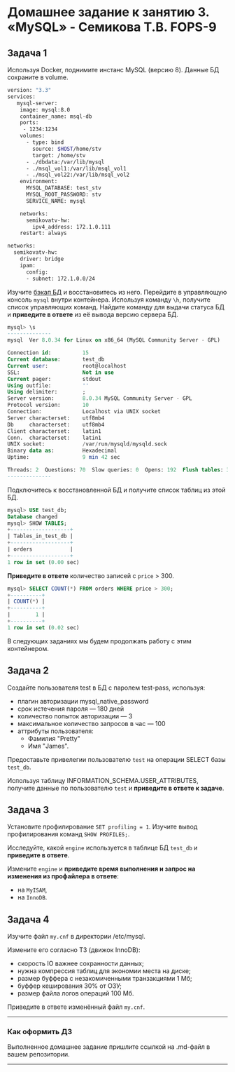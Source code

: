 # Домашнее задание к занятию 3. «MySQL» - Семикова Т.В. FOPS-9

## Задача 1

Используя Docker, поднимите инстанс MySQL (версию 8). Данные БД сохраните в volume.
```bash
version: "3.3"
services:
   mysql-server:
    image: mysql:8.0
    container_name: msql-db
    ports:
     - 1234:1234
    volumes:
      - type: bind
        source: $HOST/home/stv
        target: /home/stv
      - ./dbdata:/var/lib/mysql
      - ./msql_vol1:/var/lib/msql_vol1
      - ./msql_vol22:/var/lib/msql_vol2
    environment:
      MYSQL_DATABASE: test_stv
      MYSQL_ROOT_PASSWORD: stv
      SERVICE_NAME: mysql

    networks:
      semikovatv-hw:
        ipv4_address: 172.1.0.111
    restart: always

networks:
  semikovatv-hw:
    driver: bridge
    ipam:
      config:
      - subnet: 172.1.0.0/24
```

Изучите [бэкап БД](https://github.com/netology-code/virt-homeworks/tree/virt-11/06-db-03-mysql/test_data) и 
восстановитесь из него.
Перейдите в управляющую консоль `mysql` внутри контейнера.
Используя команду `\h`, получите список управляющих команд.
Найдите команду для выдачи статуса БД и **приведите в ответе** из её вывода версию сервера БД.
```sql
mysql> \s
--------------
mysql  Ver 8.0.34 for Linux on x86_64 (MySQL Community Server - GPL)

Connection id:          15
Current database:       test_db
Current user:           root@localhost
SSL:                    Not in use
Current pager:          stdout
Using outfile:          ''
Using delimiter:        ;
Server version:         8.0.34 MySQL Community Server - GPL
Protocol version:       10
Connection:             Localhost via UNIX socket
Server characterset:    utf8mb4
Db     characterset:    utf8mb4
Client characterset:    latin1
Conn.  characterset:    latin1
UNIX socket:            /var/run/mysqld/mysqld.sock
Binary data as:         Hexadecimal
Uptime:                 9 min 42 sec

Threads: 2  Questions: 70  Slow queries: 0  Opens: 192  Flush tables: 3  Open tables: 110  Queries per second avg: 0.120
--------------
```

Подключитесь к восстановленной БД и получите список таблиц из этой БД.
```sql
mysql> USE test_db;
Database changed
mysql> SHOW TABLES;
+-------------------+
| Tables_in_test_db |
+-------------------+
| orders            |
+-------------------+
1 row in set (0.00 sec)
```
**Приведите в ответе** количество записей с `price` > 300.
```sql
mysql> SELECT COUNT(*) FROM orders WHERE price > 300;
+----------+
| COUNT(*) |
+----------+
|        1 |
+----------+
1 row in set (0.02 sec)
```
В следующих заданиях мы будем продолжать работу с этим контейнером.

## Задача 2

Создайте пользователя test в БД c паролем test-pass, используя:

- плагин авторизации mysql_native_password
- срок истечения пароля — 180 дней 
- количество попыток авторизации — 3 
- максимальное количество запросов в час — 100
- аттрибуты пользователя:
    - Фамилия "Pretty"
    - Имя "James".

Предоставьте привелегии пользователю `test` на операции SELECT базы `test_db`.
    
Используя таблицу INFORMATION_SCHEMA.USER_ATTRIBUTES, получите данные по пользователю `test` и 
**приведите в ответе к задаче**.

## Задача 3

Установите профилирование `SET profiling = 1`.
Изучите вывод профилирования команд `SHOW PROFILES;`.

Исследуйте, какой `engine` используется в таблице БД `test_db` и **приведите в ответе**.

Измените `engine` и **приведите время выполнения и запрос на изменения из профайлера в ответе**:
- на `MyISAM`,
- на `InnoDB`.

## Задача 4 

Изучите файл `my.cnf` в директории /etc/mysql.

Измените его согласно ТЗ (движок InnoDB):

- скорость IO важнее сохранности данных;
- нужна компрессия таблиц для экономии места на диске;
- размер буффера с незакомиченными транзакциями 1 Мб;
- буффер кеширования 30% от ОЗУ;
- размер файла логов операций 100 Мб.

Приведите в ответе изменённый файл `my.cnf`.

---

### Как оформить ДЗ

Выполненное домашнее задание пришлите ссылкой на .md-файл в вашем репозитории.

---

